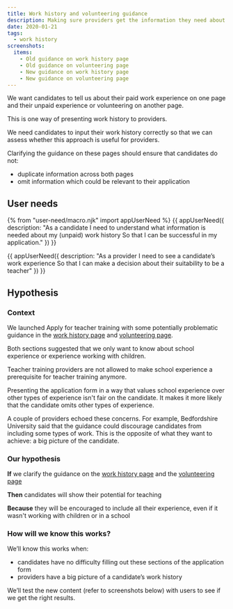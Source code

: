 ```yaml
---
title: Work history and volunteering guidance
description: Making sure providers get the information they need about a candidate’s (unpaid) work history.
date: 2020-01-21
tags:
  - work history
screenshots:
  items:
    - Old guidance on work history page
    - Old guidance on volunteering page
    - New guidance on work history page
    - New guidance on volunteering page
---
```


We want candidates to tell us about their paid work experience on one page and their unpaid experience or volunteering on another page.

This is one way of presenting work history to providers.

We need candidates to input their work history correctly so that we can assess whether this approach is useful for providers.

Clarifying the guidance on these pages should ensure that candidates do not:

* duplicate information across both pages
* omit information which could be relevant to their application

## User needs

{% from "user-need/macro.njk" import appUserNeed %}
{{ appUserNeed({
  description: "As a candidate
I need to understand what information is needed about my (unpaid) work history
So that I can be successful in my application."
}) }}

{{ appUserNeed({
  description: "As a provider
I need to see a candidate’s work experience
So that I can make a decision about their suitability to be a teacher"
}) }}

## Hypothesis

### Context

We launched Apply for teacher training with some potentially problematic guidance in the [work history page](/apply-for-teacher-training/work-history-and-volunteering#old-guidance-on-work-history-page) and [volunteering page](/apply-for-teacher-training/work-history-and-volunteering#old-guidance-on-volunteering-page).

Both sections suggested that we only want to know about school experience or experience working with children.

Teacher training providers are not allowed to make school experience a prerequisite for teacher training anymore.

Presenting the application form in a way that values school experience over other types of experience isn't fair on the candidate. It makes it more likely that the candidate omits other types of experience.

A couple of providers echoed these concerns. For example, Bedfordshire University said that the guidance could discourage candidates from including some types of work. This is the opposite of what they want to achieve: a big picture of the candidate.

### Our hypothesis

**If** we clarify the guidance on the [work history page](/apply-for-teacher-training/work-history-and-volunteering#new-guidance-on-work-history-page) and the [volunteering page](/apply-for-teacher-training/work-history-and-volunteering#new-guidance-on-volunteering-page)

**Then** candidates will show their potential for teaching

**Because** they will be encouraged to include all their experience, even if it wasn't working with children or in a school

### How will we know this works?

We’ll know this works when:

* candidates have no difficulty filling out these sections of the application form
* providers have a big picture of a candidate’s work history

We’ll test the new content (refer to screenshots below) with users to see if we get the right results.
